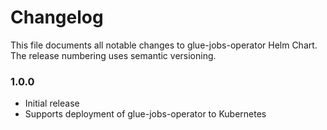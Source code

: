 # Changelog

This file documents all notable changes to glue-jobs-operator Helm Chart. The release numbering uses semantic versioning.

### 1.0.0

- Initial release
- Supports deployment of glue-jobs-operator to Kubernetes
